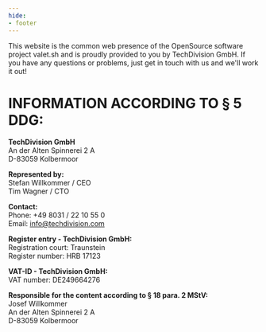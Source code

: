 ```yaml
---
hide:
- footer
---
```



This website is the common web presence of the OpenSource software project valet.sh and is proudly provided to you by TechDivision GmbH. If you have any questions or problems, just get in touch with us and we'll work it out!

# INFORMATION ACCORDING TO § 5 DDG:


<strong>TechDivision GmbH</strong>  
An der Alten Spinnerei 2 A  
D-83059 Kolbermoor



<strong>Represented by:</strong>  
Stefan Willkommer / CEO  
Tim Wagner / CTO



<strong>Contact:</strong>  
Phone: +49 8031 / 22 10 55 0  
Email: info@techdivision.com



<strong>Register entry - TechDivision GmbH:</strong>  
Registration court: Traunstein  
Register number: HRB 17123



<strong>VAT-ID - TechDivision GmbH:</strong>  
VAT number: DE249664276



<strong>Responsible for the content according to § 18 para. 2 MStV:</strong>  
Josef Willkommer  
An der Alten Spinnerei 2 A  
D-83059 Kolbermoor

